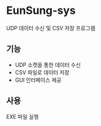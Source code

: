 # EunSung-sys

UDP 데이터 수신 및 CSV 저장 프로그램

## 기능
- UDP 소켓을 통한 데이터 수신
- CSV 파일로 데이터 저장
- GUI 인터페이스 제공

## 사용
EXE 파일 실행
